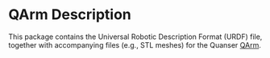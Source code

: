 <!-- 

Copyright (c) 2020 Quanser Inc. All rights reserved.
This software may be modified and distributed under the terms of the BSD-3-Clause license. 
Refer to the LICENSE file for details.
-->

# QArm Description
This package contains the Universal Robotic Description Format (URDF) file, together with accompanying files (e.g., STL meshes) for the Quanser [QArm](https://www.quanser.com/products/qarm/).

<!-- MarkdownTOC -->

<!-- /MarkdownTOC -->